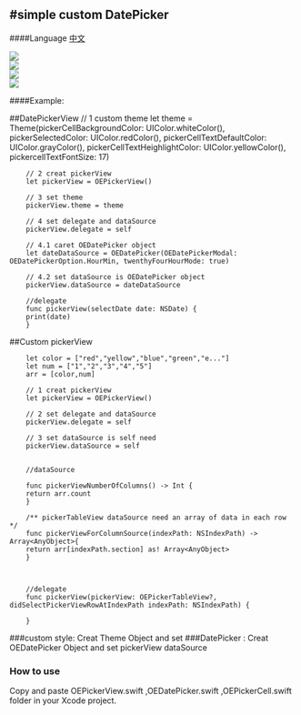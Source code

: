  

#simple custom DatePicker
-------------
 
####Language
  [中文](https://github.com/ofEver/OECustomDatePicker/blob/master/README.zh.md)<br>
  
   ![](https://github.com/ofEver/OECustomDatePicker/blob/master/ScreenShots/1.gif)<br>
  ![](https://github.com/ofEver/OECustomDatePicker/blob/master/ScreenShots/2.gif)<br>
  ![](https://github.com/ofEver/OECustomDatePicker/blob/master/ScreenShots/3.gif)<br>
![](https://github.com/ofEver/OECustomDatePicker/blob/master/ScreenShots/4.gif)<br>
  
####Example: 

##DatePickerView
        // 1 custom theme
        let theme = Theme(pickerCellBackgroundColor: UIColor.whiteColor(), pickerSelectedColor: UIColor.redColor(), pickerCellTextDefaultColor: UIColor.grayColor(), pickerCellTextHeighlightColor: UIColor.yellowColor(), pickercellTextFontSize: 17)

        // 2 creat pickerView
        let pickerView = OEPickerView()

        // 3 set theme
        pickerView.theme = theme

        // 4 set delegate and dataSource
        pickerView.delegate = self

        // 4.1 caret OEDatePicker object
        let dateDataSource = OEDatePicker(OEDatePickerModal: OEDatePickerOption.HourMin, twenthyFourHourMode: true)

        // 4.2 set dataSource is OEDatePicker object
        pickerView.dataSource = dateDataSource

        //delegate
        func pickerView(selectDate date: NSDate) {
        print(date)
        }



##Custom pickerView

        let color = ["red","yellow","blue","green","e..."]
        let num = ["1","2","3","4","5"]
        arr = [color,num]
     
        // 1 creat pickerView
        let pickerView = OEPickerView()

        // 2 set delegate and dataSource
        pickerView.delegate = self

        // 3 set dataSource is self need 
        pickerView.dataSource = self

        
        //dataSource

        func pickerViewNumberOfColumns() -> Int {
        return arr.count
        }

        /** pickerTableView dataSource need an array of data in each row  */
        func pickerViewForColumnSource(indexPath: NSIndexPath) -> Array<AnyObject>{
        return arr[indexPath.section] as! Array<AnyObject>
        }


        
        //delegate
        func pickerView(pickerView: OEPickerTableView?, didSelectPickerViewRowAtIndexPath indexPath: NSIndexPath) {

        }
         


###custom style: Creat Theme Object and set 
###DatePicker : Creat OEDatePicker Object and set pickerView dataSource   

### How to use
  Copy and paste OEPickerView.swift ,OEDatePicker.swift ,OEPickerCell.swift folder in your Xcode project.


  
  




